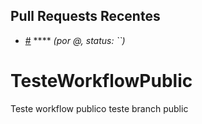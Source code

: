 ## Pull Requests Recentes
- [#]() **** _(por @, status: ``)_

# TesteWorkflowPublic
Teste workflow publico
teste branch public
